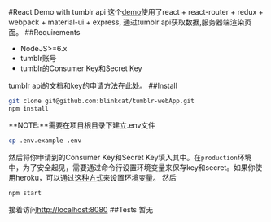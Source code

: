 #React Demo with tumblr api
这个[demo](https://tumblrwebapp.herokuapp.com)使用了react + react-router + redux + webpack + material-ui + express, 通过tumblr api获取数据,服务器端渲染页面。
##Requirements
-   NodeJS>=6.x
-   tumblr账号
-   tumblr的Consumer Key和Secret Key

tumblr api的文档和key的申请方法在[此处](https://www.tumblr.com/docs/en/api/v2)。
##Install
```sh
git clone git@github.com:blinkcat/tumblr-webApp.git
npm install
```
**NOTE:**需要在项目根目录下建立.env文件
```sh
cp .env.example .env
```
然后将你申请到的Consumer Key和Secret Key填入其中。在`production`环境中，为了安全起见，需要通过命令行设置环境变量来保存key和secret。如果你使用heroku，可以通过[这种方式](https://devcenter.heroku.com/articles/config-vars)来设置环境变量。
然后
```sh
npm start
```
接着访问[http://localhost:8080](http://localhost:8080)
##Tests
暂无